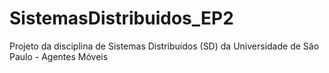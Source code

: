 # SistemasDistribuidos_EP2
Projeto da disciplina de Sistemas Distribuídos (SD) da Universidade de São Paulo - Agentes Móveis

